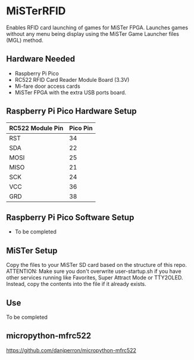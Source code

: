 # MiSTerRFID
Enables RFID card launching of games for MiSTer FPGA. Launches games without any menu being display using the MiSTer Game Launcher files (MGL) method. 

## Hardware Needed
- Raspberry Pi Pico 
- RC522 RFID Card Reader Module Board (3.3V)
- Mi-fare door access cards
- MiSTer FPGA with the extra USB ports board.

## Raspberry Pi Pico Hardware Setup
| RC522 Module Pin | Pico Pin|
|---|---|
|RST|34|
|SDA|22|
|MOSI|25|
|MISO|21|
|SCK|24|
|VCC|36|
|GRD|38|


## Raspberry Pi Pico Software Setup
- To be completed

## MiSTer Setup
Copy the files to your MiSTer SD card based on the structure of this repo. ATTENTION: Make sure you don't overwrite user-startup.sh if you have other services running like Favorites, Super Attract Mode or TTY2OLED. Instead, copy the contents into the file if it already exists.
  
## Use
To be completed

## micropython-mfrc522
https://github.com/danjperron/micropython-mfrc522